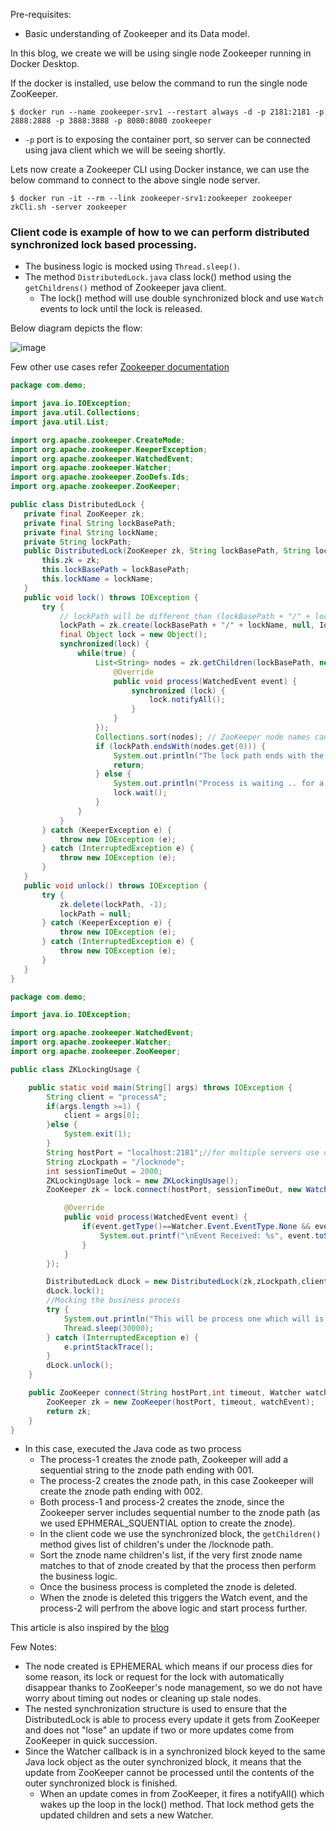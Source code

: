 Pre-requisites:
  - Basic understanding of Zookeeper and its Data model.
  
In this blog, we create  we will be using single node Zookeeper running in Docker Desktop.

If the docker is installed, use below the command to run the single node ZooKeeper.
 ```
$ docker run --name zookeeper-srv1 --restart always -d -p 2181:2181 -p 2888:2888 -p 3888:3888 -p 8080:8080 zookeeper 
 ```
  - `-p` port is to exposing the container port, so server can be connected using java client which we will be seeing shortly.
 
Lets now create a Zookeeper CLI using Docker instance, we can use the below command to connect to the above single node server.

```
$ docker run -it --rm --link zookeeper-srv1:zookeeper zookeeper zkCli.sh -server zookeeper
```

### Client code is example of how to we can perform distributed synchronized lock based processing.
 - The business logic is mocked using `Thread.sleep()`.
 - The method `DistributedLock.java` class lock() method using the `getChildrens()` method of Zookeeper java client.
    - The lock() method will use double synchronized block and use `Watch` events to lock until the lock is released.
 
Below diagram depicts the flow:

 ![image](https://user-images.githubusercontent.com/6425536/172683653-e66ec7e0-04eb-4497-8b04-3ef16af22336.png)

Few other use cases refer [Zookeeper documentation](https://zookeeper.apache.org/doc/current/recipes.html)

 ```java
 package com.demo;

import java.io.IOException;
import java.util.Collections;
import java.util.List;

import org.apache.zookeeper.CreateMode;
import org.apache.zookeeper.KeeperException;
import org.apache.zookeeper.WatchedEvent;
import org.apache.zookeeper.Watcher;
import org.apache.zookeeper.ZooDefs.Ids;
import org.apache.zookeeper.ZooKeeper;

public class DistributedLock {
	private final ZooKeeper zk;
	private final String lockBasePath;
	private final String lockName;
	private String lockPath;
	public DistributedLock(ZooKeeper zk, String lockBasePath, String lockName) {
		this.zk = zk;
		this.lockBasePath = lockBasePath;
		this.lockName = lockName;
	}
	public void lock() throws IOException {
		try {
			// lockPath will be different than (lockBasePath + "/" + lockName) because of the sequence number ZooKeeper appends
			lockPath = zk.create(lockBasePath + "/" + lockName, null, Ids.OPEN_ACL_UNSAFE, CreateMode.EPHEMERAL_SEQUENTIAL);
			final Object lock = new Object();
			synchronized(lock) {
				while(true) {
					List<String> nodes = zk.getChildren(lockBasePath, new Watcher() {
						@Override
						public void process(WatchedEvent event) {
							synchronized (lock) {
								lock.notifyAll();
							}
						}
					});
					Collections.sort(nodes); // ZooKeeper node names can be sorted lexographically
					if (lockPath.endsWith(nodes.get(0))) {
						System.out.println("The lock path ends with the nodes name "+nodes.get(0));
						return;
					} else {
						System.out.println("Process is waiting .. for a while..");
						lock.wait();
					}
				}
			}
		} catch (KeeperException e) {
			throw new IOException (e);
		} catch (InterruptedException e) {
			throw new IOException (e);
		}
	}
	public void unlock() throws IOException {
		try {
			zk.delete(lockPath, -1);
			lockPath = null;
		} catch (KeeperException e) {
			throw new IOException (e);
		} catch (InterruptedException e) {
			throw new IOException (e);
		}
	}
}
```

```java
package com.demo;

import java.io.IOException;

import org.apache.zookeeper.WatchedEvent;
import org.apache.zookeeper.Watcher;
import org.apache.zookeeper.ZooKeeper;

public class ZKLockingUsage {

	public static void main(String[] args) throws IOException {
		String client = "processA";
		if(args.length >=1) {
			client = args[0];
		}else {
			System.exit(1);
		}
		String hostPort = "localhost:2181";//for multiple servers use comman seperated values
		String zLockpath = "/locknode";
		int sessionTimeOut = 2000;
		ZKLockingUsage lock = new ZKLockingUsage();
		ZooKeeper zk = lock.connect(hostPort, sessionTimeOut, new Watcher() {

			@Override
			public void process(WatchedEvent event) {
				if(event.getType()==Watcher.Event.EventType.None && event.getState() == Watcher.Event.KeeperState.SyncConnected) {
					System.out.printf("\nEvent Received: %s", event.toString());
				}				
			}
		});

		DistributedLock dLock = new DistributedLock(zk,zLockpath,client );
		dLock.lock();
		//Mocking the business process
		try {
			System.out.println("This will be process one which will is working...");
			Thread.sleep(30000);
		} catch (InterruptedException e) {
			e.printStackTrace();
		}
		dLock.unlock();
	}

	public ZooKeeper connect(String hostPort,int timeout, Watcher watchEvent) throws IOException {
		ZooKeeper zk = new ZooKeeper(hostPort, timeout, watchEvent);
		return zk;
	}
}
```
  - In this case, executed the Java code as two process
     - The process-1 creates the znode path, Zookeeper will add a sequential string to the znode path ending with 001.
     - The process-2 creates the znode path, in this case Zookeeper will create the znode path ending with 002.
      - Both process-1 and process-2 creates the znode, since the Zookeeper server includes sequential number to the znode path (as we used EPHMERAL_SQUENTIAL option to create the znode).
      - In the client code we use the synchronized block, the `getChildren()` method gives list of children's  under the /locknode path. 
      - Sort the znode name children's list, if the very first znode name matches to that of znode created by that the process then perform the business logic. 
     - Once the business process is completed the znode is deleted.
     - When the znode is deleted this triggers the Watch event, and the process-2 will perfrom the above logic and start process further.
  
 
This article is also inspired by the [blog](https://dzone.com/articles/distributed-lock-using)

Few Notes:

- The node created is EPHEMERAL which means if our process dies for some reason, its lock or request for the lock with automatically disappear thanks to ZooKeeper's node management, so we do not have worry about timing out nodes or cleaning up stale nodes.
- The nested synchronization structure is used to ensure that the DistributedLock is able to process every update it gets from ZooKeeper and does not "lose" an update if two or more updates come from ZooKeeper in quick succession.
-  Since the Watcher callback is in a synchronized block keyed to the same Java lock object as the outer synchronized block, it means that the update from ZooKeeper cannot be processed until the contents of the outer synchronized block is finished.
    - When an update comes in from ZooKeeper, it fires a notifyAll() which wakes up the loop in the lock() method. That lock method gets the updated children and sets a new Watcher. 
